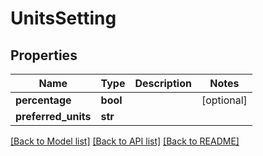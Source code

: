 # UnitsSetting

## Properties
Name | Type | Description | Notes
------------ | ------------- | ------------- | -------------
**percentage** | **bool** |  | [optional] 
**preferred_units** | **str** |  | 

[[Back to Model list]](../README.md#documentation-for-models) [[Back to API list]](../README.md#documentation-for-api-endpoints) [[Back to README]](../README.md)

